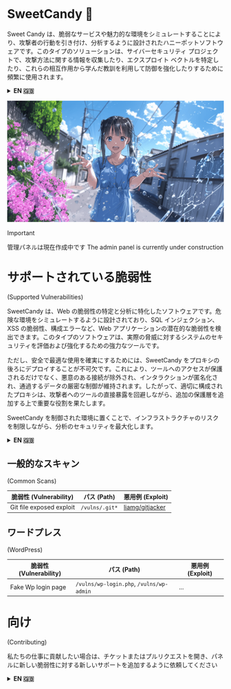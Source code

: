 # SweetCandy 🍬

Sweet Candy は、脆弱なサービスや魅力的な環境をシミュレートすることにより、攻撃者の行動を引き付け、分析するように設計されたハニーポットソフトウェアです。このタイプのソリューションは、サイバーセキュリティ プロジェクトで、攻撃方法に関する情報を収集したり、エクスプロイト ベクトルを特定したり、これらの相互作用から学んだ教訓を利用して防御を強化したりするために頻繁に使用されます。

<details>
<summary><b>EN 🇬🇧</b></summary>
<br>
Sweet Candy is a honeypot software designed to attract and analyze the behavior of attackers by simulating vulnerable services or attractive environments. This type of solution is frequently used in cybersecurity projects to collect information on attack methods, identify exploit vectors, or strengthen defenses by drawing on the lessons learned from these interactions.
</details>

![](./.github/banner.png)

> [!IMPORTANT]  
> 管理パネルは現在作成中です
> The admin panel is currently under construction

# サポートされている脆弱性
(Supported Vulnerabilities)

SweetCandy は、Web の脆弱性の特定と分析に特化したソフトウェアです。危険な環境をシミュレートするように設計されており、SQL インジェクション、XSS の脆弱性、構成エラーなど、Web アプリケーションの潜在的な脆弱性を検出できます。このタイプのソフトウェアは、実際の脅威に対するシステムのセキュリティを評価および強化するための強力なツールです。

ただし、安全で最適な使用を確実にするためには、SweetCandy をプロキシの後ろにデプロイすることが不可欠です。これにより、ツールへのアクセスが保護されるだけでなく、悪意のある接続が除外され、インタラクションが匿名化され、通過するデータの厳密な制御が維持されます。したがって、適切に構成されたプロキシは、攻撃者へのツールの直接暴露を回避しながら、追加の保護層を追加する上で重要な役割を果たします。

SweetCandy を制御された環境に置くことで、インフラストラクチャのリスクを制限しながら、分析のセキュリティを最大化します。


<details>
<summary><b>EN 🇬🇧</b></summary>
<br>
SweetCandy is a software specialized in the identification and analysis of web vulnerabilities. Designed to simulate risky environments, it can detect potential vulnerabilities in web applications, such as SQL injections, XSS vulnerabilities, or configuration errors. This type of software is a powerful tool for assessing and strengthening the security of systems against real threats.
<br><br>
However, to ensure safe and optimal use, it is essential to deploy SweetCandy behind a proxy. This not only protects access to the tool, but also filters out malicious connections, anonymizes interactions, and maintains strict control over data that passes through. A well-configured proxy therefore plays a crucial role in adding an additional layer of protection, while avoiding any direct exposure of the tool to attackers.
<br><br>
By placing SweetCandy in a controlled environment, you maximize the security of your analytics while limiting risks to your infrastructure.
</details>


## 一般的なスキャン
(Common Scans)

| 脆弱性 (Vulnerability) | パス (Path) | 悪用例 (Exploit) |
| --- | --- | --- |
| Git file exposed exploit | `/vulns/.git*` | [liamg/gitjacker](https://github.com/liamg/gitjacker)


## ワードプレス
(WordPress)

| 脆弱性 (Vulnerability) | パス (Path) | 悪用例 (Exploit) |
| --- | --- | --- |
| Fake Wp login page | `/vulns/wp-login.php`, `/vulns/wp-admin` | ... |


# 向け
(Contributing)

私たちの仕事に貢献したい場合は、チケットまたはプルリクエストを開き、パネルに新しい脆弱性に対する新しいサポートを追加するように依頼してください

<details>
<summary><b>EN 🇬🇧</b></summary>
<br>
If you want to contribute to our work, please just open an issue or a pull request and ask to add a new support for a new vulnerability in the panel
</details>
